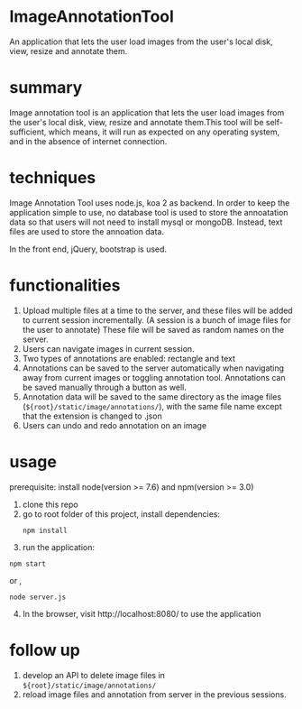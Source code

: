 # ImageAnnotationTool
An application that lets the user load images from the user's local  disk, view, resize and annotate them.


# summary

Image annotation tool is an application that lets the user load images from the user's local disk, view, resize and annotate them.This tool will be self-sufficient, which means, it will run as expected on any operating system, and in the absence of internet connection.

# techniques
Image Annotation Tool uses node.js, koa 2 as backend.
In order to keep the application simple to use, no database tool is used to store the annoatation data so that users will not need to install mysql or mongoDB.
Instead, text files are used to store the annoation data.

In the front end, jQuery, bootstrap is used.

# functionalities
1. Upload multiple files at a time to the server, and these files will be added to current session incrementally. (A session is a bunch of image files for the user to annotate)
These file will be saved as random names on the server.
2. Users can navigate images in current session.
3. Two types of annotations are enabled: rectangle and text
4. Annotations can be saved to the server automatically when navigating away from current images or toggling annotation tool. Annotations can be saved manually through a button as well.
5. Annotation data will be saved to the same directory as the image files (```${root}/static/image/annotations/```), with the same file name except that the extension is changed to .json
6. Users can undo and redo annotation on an image


# usage

prerequisite: install node(version >= 7.6) and npm(version >= 3.0)

1. clone this repo
2. go to root folder of this project, install dependencies: 
    ```$ 
    npm install
    ```
3. run the application: 
```$ 
npm start
```
or ,
```$ 
node server.js
```
4. In the browser, visit http://localhost:8080/ to use the application 


# follow up
1. develop an API to delete image files in ```${root}/static/image/annotations/```
2. reload image files and annotation from server in the previous sessions.
